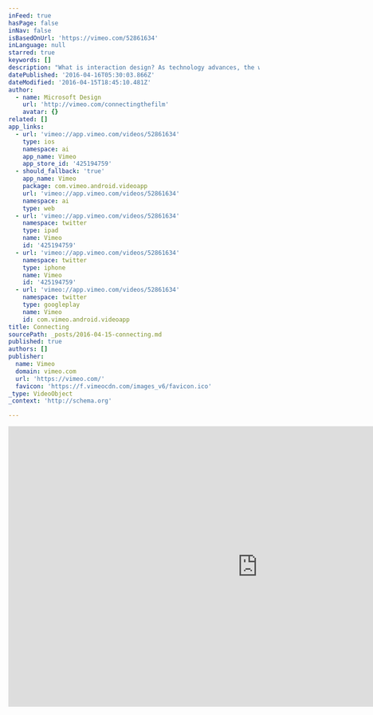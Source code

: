 ```yaml
---
inFeed: true
hasPage: false
inNav: false
isBasedOnUrl: 'https://vimeo.com/52861634'
inLanguage: null
starred: true
keywords: []
description: "What is interaction design? As technology advances, the way we communicate evolves. But it's important not to lose ourselves and focus on enabling natural interactions."
datePublished: '2016-04-16T05:30:03.866Z'
dateModified: '2016-04-15T18:45:10.481Z'
author:
  - name: Microsoft Design
    url: 'http://vimeo.com/connectingthefilm'
    avatar: {}
related: []
app_links:
  - url: 'vimeo://app.vimeo.com/videos/52861634'
    type: ios
    namespace: ai
    app_name: Vimeo
    app_store_id: '425194759'
  - should_fallback: 'true'
    app_name: Vimeo
    package: com.vimeo.android.videoapp
    url: 'vimeo://app.vimeo.com/videos/52861634'
    namespace: ai
    type: web
  - url: 'vimeo://app.vimeo.com/videos/52861634'
    namespace: twitter
    type: ipad
    name: Vimeo
    id: '425194759'
  - url: 'vimeo://app.vimeo.com/videos/52861634'
    namespace: twitter
    type: iphone
    name: Vimeo
    id: '425194759'
  - url: 'vimeo://app.vimeo.com/videos/52861634'
    namespace: twitter
    type: googleplay
    name: Vimeo
    id: com.vimeo.android.videoapp
title: Connecting
sourcePath: _posts/2016-04-15-connecting.md
published: true
authors: []
publisher:
  name: Vimeo
  domain: vimeo.com
  url: 'https://vimeo.com/'
  favicon: 'https://f.vimeocdn.com/images_v6/favicon.ico'
_type: VideoObject
_context: 'http://schema.org'

---
```

<iframe src="https://cdn.embedly.com/widgets/media.html?src=https%3A%2F%2Fplayer.vimeo.com%2Fvideo%2F52861634&amp;url=https%3A%2F%2Fvimeo.com%2F52861634&amp;image=http%3A%2F%2Fi.vimeocdn.com%2Fvideo%2F364865123_1280.jpg&amp;key=b7d04c9b404c499eba89ee7072e1c4f7&amp;type=text%2Fhtml&amp;schema=vimeo" width="1000" height="563" scrolling="no" frameborder="0" allowfullscreen="allowfullscreen" style=""></iframe>